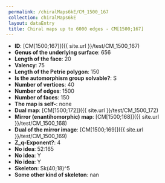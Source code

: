 ```yaml
--- 
 permalink: /chiralMaps6kE/CM_1500_167 
 collection: chiralMaps6kE
 layout: dataEntry
 title: Chiral maps up to 6000 edges - CM[1500;167]
---
```


- **ID**: [CM[1500;167]]({{ site.url }}/test/CM_1500_167)
- **Genus of the underlying surface**: 656
- **Length of the face**: 20
- **Valency**: 75
- **Length of the Petrie polygon**: 150
- **Is the automorphism group solvable?**: S
- **Number of vertices**: 40
- **Number of edges**: 1500
- **Number of faces**: 150
- **The map is self-**: none
- **Dual map**: [CM[1500;172]]({{ site.url }}/test/CM_1500_172)
- **Mirror (enantihomorphic) map**: [CM[1500;168]]({{ site.url }}/test/CM_1500_168)
- **Dual of the mirror image**: [CM[1500;169]]({{ site.url }}/test/CM_1500_169)
- **Z_q-Exponent?**: 4
- **No idea**:  52:165
- **No idea**: Y
- **No idea**: Y
- **Skeleton**: Sk(40;18)^5
- **Some other kind of skeleton**: nan

